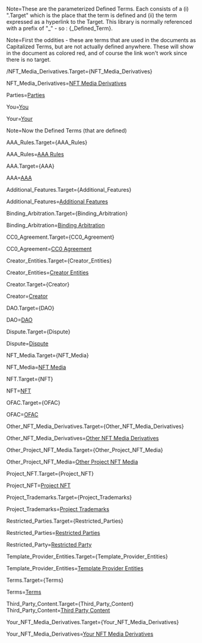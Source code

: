 Note=These are the parameterized Defined Terms. Each consists of a (i) ".Target" which is the place that the term is defined and (ii) the term expressed as a hyperlink to the Target. This library is normally referenced with a prefix of "_" - so : {_Defined_Term}. 

Note=First the oddities - these are terms that are used in the documents as Capitalized Terms, but are not actually defined anywhere. These will show in the document as colored red, and of course the link won't work since there is no target.

/NFT_Media_Derivatives.Target={NFT_Media_Derivatives}

NFT_Media_Derivatives=<a href='#_NFT_Media_Derivatives.Target' class='missing'>NFT Media Derivatives</a>

Parties=<a href='#_Party.Target' class='missing'>Parties</a>

You=<a href='#_You.Target' class='missing'>You</a>

Your=<a href='#_You.Target' class='missing'>Your</a>

Note=Now the Defined Terms (that are defined)

AAA_Rules.Target={AAA_Rules}

AAA_Rules=<a href='#_AAA_Rules.Target' class='definedterm'>AAA Rules</a>

AAA.Target={AAA}

AAA=<a href='#_AAA.Target' class='definedterm'>AAA</a>

Additional_Features.Target={Additional_Features}

Additional_Features=<a href='#_Additional_Features.Target' class='definedterm'>Additional Features</a>

Binding_Arbitration.Target={Binding_Arbitration}

Binding_Arbitration=<a href='#_Binding_Arbitration.Target' class='definedterm'>Binding Arbitration</a>

CC0_Agreement.Target={CC0_Agreement}

CC0_Agreement=<a href='#_CC0_Agreement.Target' class='definedterm'>CC0 Agreement</a>

Creator_Entities.Target={Creator_Entities}

Creator_Entities=<a href='#_Creator_Entities.Target' class='definedterm'>Creator Entities</a>

Creator.Target={Creator}

Creator=<a href='#_Creator.Target' class='definedterm'>Creator</a>

DAO.Target={DAO}

DAO=<a href='#_DAO.Target' class='definedterm'>DAO</a>

Dispute.Target={Dispute}

Dispute=<a href='#_Dispute.Target' class='definedterm'>Dispute</a>

NFT_Media.Target={NFT_Media}

NFT_Media=<a href='#_NFT_Media.Target' class='definedterm'>NFT Media</a>

NFT.Target={NFT}

NFT=<a href='#_NFT.Target' class='definedterm'>NFT</a>


OFAC.Target={OFAC}

OFAC=<a href='#_OFAC.Target' class='definedterm'>OFAC</a>

Other_NFT_Media_Derivatives.Target={Other_NFT_Media_Derivatives}

Other_NFT_Media_Derivatives=<a href='#_Other_NFT_Media_Derivatives.Target' class='definedterm'>Other NFT Media Derivatives</a>

Other_Project_NFT_Media.Target={Other_Project_NFT_Media}

Other_Project_NFT_Media=<a href='#_Other_Project_NFT_Media.Target' class='definedterm'>Other Project NFT Media</a>

Project_NFT.Target={Project_NFT}

Project_NFT=<a href='#_Project_NFT.Target' class='definedterm'>Project NFT</a>

Project_Trademarks.Target={Project_Trademarks}

Project_Trademarks=<a href='#_Project_Trademarks.Target' class='definedterm'>Project Trademarks</a>

Restricted_Parties.Target={Restricted_Parties}

Restricted_Parties=<a href='#_Restricted_Parties.Target' class='definedterm'>Restricted Parties</a>

Restricted_Party=<a href='#_Restricted_Parties.Target' class='definedterm'>Restricted Party</a>

Template_Provider_Entities.Target={Template_Provider_Entities}

Template_Provider_Entities=<a href='#_Template_Provider_Entities.Target' class='definedterm'>Template Provider Entities</a>

Terms.Target={Terms}

Terms=<a href='#_Terms.Target' class='definedterm'>Terms</a>

Third_Party_Content.Target={Third_Party_Content}
Third_Party_Content=<a href='#_Third_Party_Content.Target' class='definedterm'>Third Party Content</a>

Your_NFT_Media_Derivatives.Target={Your_NFT_Media_Derivatives}

Your_NFT_Media_Derivatives=<a href='#_Your_NFT_Media_Derivatives.Target' class='definedterm'>Your NFT Media Derivatives</a>
